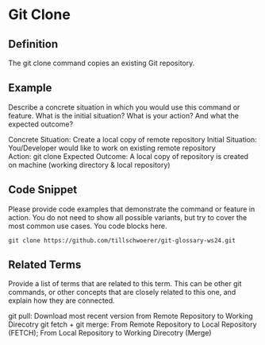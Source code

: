 # Git Clone

## Definition

The git clone command copies an existing Git repository.

## Example

Describe a concrete situation in which you would use this command or feature. What is the initial situation? What is your action? And what the expected outcome?

Concrete Situation: Create a local copy of remote repository
Initial Situation: You/Developer would like to work on existing remote repository  
Action: git clone <repository url>
Expected Outcome: A local copy of repository is created on machine (working directory & local repository)

## Code Snippet

Please provide code examples that demonstrate the command or feature in action. You do not need to show all possible variants, but try to cover the most common use cases. You code blocks here.

```
git clone https://github.com/tillschwoerer/git-glossary-ws24.git
```


## Related Terms

Provide a list of terms that are related to this term. This can be other git commands, or other concepts that are closely related to this one, and explain how they are connected.

git pull: Download most recent version from Remote Repository to Working Direcotry
git fetch + git merge: From Remote Repository to Local Repository (FETCH); From Local Repository to Working Direcotry (Merge) 